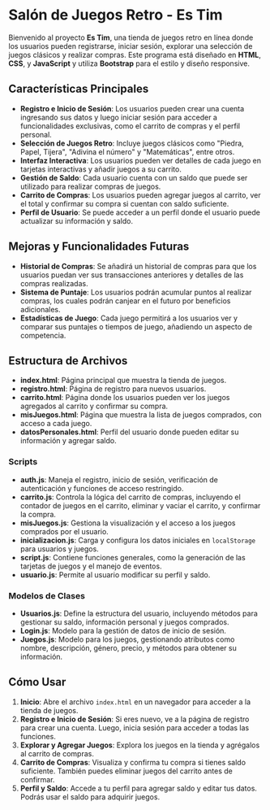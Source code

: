 # Salón de Juegos Retro - Es Tim

Bienvenido al proyecto **Es Tim**, una tienda de juegos retro en línea donde los usuarios pueden registrarse, iniciar sesión, explorar una selección de juegos clásicos y realizar compras. Este programa está diseñado en **HTML**, **CSS**, y **JavaScript** y utiliza **Bootstrap** para el estilo y diseño responsive.

## Características Principales

- **Registro e Inicio de Sesión**: Los usuarios pueden crear una cuenta ingresando sus datos y luego iniciar sesión para acceder a funcionalidades exclusivas, como el carrito de compras y el perfil personal.
- **Selección de Juegos Retro**: Incluye juegos clásicos como "Piedra, Papel, Tijera", "Adivina el número" y "Matemáticas", entre otros.
- **Interfaz Interactiva**: Los usuarios pueden ver detalles de cada juego en tarjetas interactivas y añadir juegos a su carrito.
- **Gestión de Saldo**: Cada usuario cuenta con un saldo que puede ser utilizado para realizar compras de juegos. 
- **Carrito de Compras**: Los usuarios pueden agregar juegos al carrito, ver el total y confirmar su compra si cuentan con saldo suficiente.
- **Perfil de Usuario**: Se puede acceder a un perfil donde el usuario puede actualizar su información y saldo.

## Mejoras y Funcionalidades Futuras

- **Historial de Compras**: Se añadirá un historial de compras para que los usuarios puedan ver sus transacciones anteriores y detalles de las compras realizadas. 
- **Sistema de Puntaje**: Los usuarios podrán acumular puntos al realizar compras, los cuales podrán canjear en el futuro por beneficios adicionales. 
- **Estadísticas de Juego**: Cada juego permitirá a los usuarios ver y comparar sus puntajes o tiempos de juego, añadiendo un aspecto de competencia.

## Estructura de Archivos

- **index.html**: Página principal que muestra la tienda de juegos.
- **registro.html**: Página de registro para nuevos usuarios.
- **carrito.html**: Página donde los usuarios pueden ver los juegos agregados al carrito y confirmar su compra.
- **misJuegos.html**: Página que muestra la lista de juegos comprados, con acceso a cada juego.
- **datosPersonales.html**: Perfil del usuario donde pueden editar su información y agregar saldo.

### Scripts

- **auth.js**: Maneja el registro, inicio de sesión, verificación de autenticación y funciones de acceso restringido.
- **carrito.js**: Controla la lógica del carrito de compras, incluyendo el contador de juegos en el carrito, eliminar y vaciar el carrito, y confirmar la compra.
- **misJuegos.js**: Gestiona la visualización y el acceso a los juegos comprados por el usuario.
- **inicializacion.js**: Carga y configura los datos iniciales en `localStorage` para usuarios y juegos.
- **script.js**: Contiene funciones generales, como la generación de las tarjetas de juegos y el manejo de eventos.
- **usuario.js**: Permite al usuario modificar su perfil y saldo.

### Modelos de Clases

- **Usuarios.js**: Define la estructura del usuario, incluyendo métodos para gestionar su saldo, información personal y juegos comprados.
- **Login.js**: Modelo para la gestión de datos de inicio de sesión.
- **Juegos.js**: Modelo para los juegos, gestionando atributos como nombre, descripción, género, precio, y métodos para obtener su información.

## Cómo Usar

1. **Inicio**: Abre el archivo `index.html` en un navegador para acceder a la tienda de juegos.
2. **Registro e Inicio de Sesión**: Si eres nuevo, ve a la página de registro para crear una cuenta. Luego, inicia sesión para acceder a todas las funciones.
3. **Explorar y Agregar Juegos**: Explora los juegos en la tienda y agrégalos al carrito de compras.
4. **Carrito de Compras**: Visualiza y confirma tu compra si tienes saldo suficiente. También puedes eliminar juegos del carrito antes de confirmar.
5. **Perfil y Saldo**: Accede a tu perfil para agregar saldo y editar tus datos. Podrás usar el saldo para adquirir juegos.
